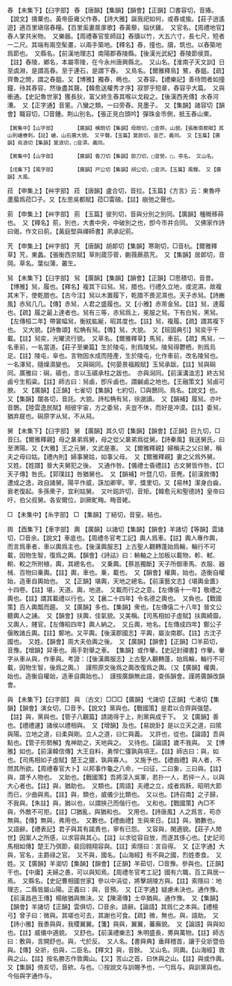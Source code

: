 <!-- { "loadSidebar": true } -->
舂	【未集下】【臼字部】	舂	【唐韻】【集韻】【韻會】【正韻】□書容切，音摏。【說文】擣粟也。黃帝臣雍父作舂。【詩大雅】誕我祀如何，或舂或揄。【莊子逍遙遊】適百里塡宿舂糧。【百里奚妻扊扅歌】舂黃藜，搤伏雞。　又官名。【周禮地官】舂人掌共米物。　又樂器。【周禮春官笙師註】舂牘以竹，大五六寸，長七尺，短者一二尺。其端有兩空髤畫，以兩手築地。【釋名】舂，撞也。牘，筑也。以舂築地爲節也。　又縣名。【前漢地理志】南陽郡舂陵縣。【後漢光武紀】舂陵節侯買。【註】舂陵，鄕名，本屬零陵，在今永州唐興縣北。　又山名。【淮南子天文訓】日至虞淵，是謂高舂。至于連石，是謂下舂。　又鳥名。【爾雅釋鳥】鷺，舂鉏。【疏】齊魯之閒，謂之舂鉏。又【博雅】獨舂，瞗也。　又舂容。【禮樂記】善待問者如撞鐘，待其舂容，然後盡其聲。【韓愈送權秀才序】寂寥乎短章，舂容乎大篇。　又與衝通。【史記魯世家】獲長狄，富父終生舂其喉以戈殺之。【後漢西羌傳】水舂河漕。　又【正字通】音窻。八蠻之類。一曰旁舂。見墨子。　又【集韻】諸容切【韻會】職容切，□音鍾。荆山別名。【張正見白頭吟】彈珠金市側，抵玉舂山東。

	【寅集中】【山字部】		【廣韻】模朗切【集韻】母朗切，□音莽。山貌。【張衡南都賦】其山則嵣嶚刺。【註】嵣，山石廣大貌。　又平聲。【玉篇】莫郎切，音芒。義同。　又【玉篇】【廣韻】烏浪切【集韻】莫浪切，□音漭。義同。

	【寅集中】【山字部】		【廣韻】魯刀切【集韻】郎刀切，□音勞。□，亭名。　又山名。

	【戌集下】【風字部】		【廣韻】戸公切【集韻】胡公切，□音洪。【玉篇】風聲。　又【廣韻】大風。

菈	【申集上】【艸字部】	菈	【唐韻】盧合切，音拉。【玉篇】《方言》云：東魯呼蘆菔爲菈□子。又【左思吳都賦】菈□雷硠。【註】崩弛之聲也。

莂	【申集上】【艸字部】	莂	【玉篇】彼列切，音與分別之別同。【廣韻】種穊移蒔也。　又【釋名】莂，別也，大書中央，中破別之也，卽今市井合同。　又佛家作詩曰偈，作文曰莂。【黃庭堅與禪師書】夙承記莂。

苀	【申集上】【艸字部】	苀	【唐韻】胡郞切【集韻】寒剛切，□音杭。【爾雅釋草】苀，東蠡。【張衡西京賦】草則葴莎菅，蒯薇蕨茘苀。　又【集韻】居郞切，音岡。草名。葉似蒲，叢生。

舃	【未集下】【臼字部】	舃	【廣韻】【集韻】【韻會】【正韻】□思積切，音昔。【博雅】舃，履也。【釋名】複其下曰舃。舃，腊也。行禮久立地，或泥濕，故複其末下，使乾腊也。【古今注】舃以木置履下，乾腊不畏泥濕也。天子赤舃。【詩豳風】赤舃几几。【傳】赤舃，人君之盛履也。又【小雅】赤芾金舃。【註】舃，達履也。【疏】履之最上達者也。舃有三等，赤舃爲上，冕服之舃。下有白舃，黑舃。【左傳桓二年】帶裳幅舃，衡紞紘綖，昭其度也。【註】舃，複履。【疏】謂其複下也。　又大貌。【詩魯頌】松桷有舃。【傳】舃，大貌。　又【班固典引】舃奕乎千載。【註】舃奕，光曜流行貌。　又草名。【爾雅釋草】馬舃，車前。【疏】馬舃，一名車前，一名當道。【莊子至樂篇】生於陵屯，則爲陵舃。陵舃得鬱栖，則爲烏足。【註】陵屯，阜也。言物因水成而陸產，生於陵屯，化作車前，改名陵舃也。一名澤舃，隨燥濕變也。　又與磶同。【何晏景福殿賦】玉舃承跋。【註】舃與磶同。廣雅曰：磶，礩也，言以玉礩承柱之跋也。　亦與潟同。【前漢溝洫志】終古舃鹵兮生稻粱。【註】師古曰：舃鹵，卽斥鹵也。謂鹹鹵之地也。【王融策文】舃鹵可腴。　又【廣韻】【正韻】七雀切【集韻】七約切，□與鵲同。鳥名。【說文】也。　又【集韻】闥各切，音託。大貌。詩松桷有舃，徐邈讀。　又【韻補】履舃。亦叶音鵲。【陸雲逸民賦】相彼宇宙，方之委舃，夫豈不休，而好是冲漠。【註】委舃，猶弃屣也。磶原字从舃，不从舄。

舅	【未集下】【臼字部】	舅	【廣韻】其久切【集韻】【韻會】【正韻】巨九切，□音臼。【爾雅釋親】母之晜弟爲舅，母之從父晜弟爲從舅。【詩秦風】我送舅氏，曰至渭陽。又【大雅】王之元舅，文武是憲。　又【爾雅釋親】婦稱夫之父曰舅，稱夫之母曰姑。【禮內則】婦事舅姑，如事父母。　又【爾雅釋親】妻之父爲外舅。　又姓。【姓譜】晉大夫舅犯之後。　又通作咎。【儀禮士昏禮註】古文舅皆作咎。【□天子傳】咎氏。【郭璞註】咎猶舅也。　又【韻補】叶暨几切，音麂。【前漢敘傳】遭成之逸，政自諸舅。陽平作威，誅加卿宰。宰，獎里切。又【易林】潔身白齒，衰老復起。多孫衆子，宜利姑舅。　又叶跽許切，音矩。【韓愈元和聖德詩】皇帝曰吁，伯父叔舅。各安爾位，訓厥甿畮。畮音姥。

□	【未集中】【糸字部】	□	【集韻】丁結切，音窒。結也。

舆	【酉集下】【車字部】	輿	【廣韻】以諸切【集韻】【韻會】羊諸切【等韻】雲諸切，□音余。【說文】車底也。【周禮冬官考工記】輿人爲車。【註】輿人專作輿，而言爲車者，車以輿爲主也。【後漢輿服志】上古聖人觀轉蓬始爲輪，輪行不可載，因物生智，復爲之輿。【韻會】《詩詁》曰：輈軸之上加板以載物，軫、軾、轛、較之所附植，輿，其總名也。　又乗輿。【蔡邕獨斷】天子所御車馬、衣服、器械、百物曰乗輿。【註】輿，車也。乗，載也。　又【韻會】權輿，始也。造衡自權始，造車自輿始也。　又【正韻】堪輿，天地之總名。【前漢藝文志】《堪輿金匱》十四卷。【註】堪，天道。輿，地道。　又載而行之之意。【左傳僖十一年】敬禮之輿也。【註】謂其載禮以行也。又【襄二十四年】令名德之輿也。　又負也。【戰國策】百人輿瓢而趨。　又【廣韻】多也。【集韻】衆也。【左傳僖二十八年】晉文公聽輿人之誦。　又【韻會】扶輿，佳氣貌。又美稱。【司馬相如子虛賦】扶輿綺靡。　又輿人，賤官。【左傳昭四年】輿人納之。　又丘輿，地名。【左傳成四年】鄭公子偃敗諸丘輿。【註】鄭地。又平輿。【後漢郡國志】平輿，屬汝南郡。【註】古沈子國也。　又姓。【韻會】周大夫伯輿之後。　又【廣韻】【韻會】【正韻】□羊茹切，音豫。【增韻】舁車也。兩手對舉之車。　【集韻】或作轝。【史記封禪書】作轝。轝字从車从與，作車與。考證：〔【後漢輿服志】上古聖人觀轉蓬，始爲輪，輪行不可載，因物生智，後爲之輿。〕　謹照原文後爲之輿改復爲之輿。〔又【廣韻】權輿，始也。造衡自權始，造車自輿始也。〕　謹按廣韻無此語，查係韻會。謹將廣韻改韻會。 

與	【未集下】【臼字部】	與	〔古文〕□□□【廣韻】弋諸切【正韻】弋渚切【集韻】【韻會】演女切，□音予。【說文】黨與也。【戰國策】是君以合齊與强楚。【註】與，黨與也。【管子八觀篇】請謁得于上，則黨與成于下。　又【廣韻】善也。【禮禮運】諸侯以禮相與。　又【增韻】及也。【易說卦】是以立天之道，曰隂與陽。立地之道，曰柔與剛。立人之道，曰仁與義。　又許也，從也。【論語】吾與點也。【管子形勢解】鬼神助之，天地與之。　又待也。【論語】歲不我與。　又【博雅】如也。【前漢韓信傳】大王自料，勇悍仁彊孰與項王。【註】師古曰：與，如也。【司馬相如子虛賦】楚王之獵，孰與寡人。　又施予也。【禮曲禮】與人者，不問其所欲。【周禮春官大卜】以邦事作龜之八命，一曰征，二曰象，三曰與。【註】與，謂予人物也。　又助也。【戰國策】吾將深入吳軍，若扑一人，若捽一人，以與大心者也。【註】與，猶助也。　又類也。【周語】夫禮之立，成者爲飫，昭明大節而已，少曲與焉。【註】與，類也，威儀少比類也。　又以也。【詩召南】之子歸，不我與。【朱註】與，猶以也，以謂挾己而偕行也。　又和也。【戰國策】內□不與，外敵不可拒。【註】□猶亂，與猶和也。　又用也。【詩唐風】人之爲言，苟亦無與。【傳】無與，弗用也。　又數也。【禮曲禮】生與來日。【註】與，猶數也。　又語辭。【禮表記】君子與其有諾責也，寧有已怨。　又容與，閑適貌。【莊子人閒世】因案人之所感，以求容與其心。【註】以求從容自放，而遂其侈心也。【史記司馬相如傳】楚王乃弭節，裴回翱翔容與。【註】索隱曰：言自得。　又【正字通】大與，官名，主爵祿之官。　又不與，國名。【山海經】有不與之國，烈姓黍食。　又姓。又【廣韻】羊洳切【集韻】【韻會】【正韻】羊茹切，□音豫。參與也。【正韻】干也。【中庸】夫婦之愚，可以與知焉。【周禮冬官考工記】國有六職，百工與居一焉。　又縣名。【史記曹相國世家】參以中涓從，將擊胡陵方與。【註】索隱曰：地理志，二縣皆屬山陽。正義曰：與，音預。　又【正字通】疑慮未決也。通作豫。【前漢昌邑王傳】楊敞猶與無決。又【陳湯傳】士卒猶與。通作豫。　又【集韻】【韻會】羊諸切【正韻】雲俱切，□音余。語辭。【論語】其爲仁之本與。【禮檀弓】曾子曰：微與。其嗟也可去，其謝也可食。【疏】微，無也。與，語助。　又【詩小雅】我黍與與，我稷翼翼。【箋】與與，翼翼，蕃廡貌。　又【論語】與與如也。【註】威儀中適貌。　又舒也。【前漢禮樂志】朱明盛長，旉與萬物。【註】師古曰：敷與，言開舒也。與，弋於反。　又人名。【書舜典】垂拜稽首，讓于殳斨暨伯與。【傳】殳斨，伯與，二臣名。【釋文】與，音餘。　又山名。同輿。【山海經】敦與之山。【註】按名勝志作敦輿山。【又】苦山之首，曰休與之山。【註】與或作輿。　又【集韻】倚亥切，音欸。与也。◎按說文与訓賜予也，一勺爲与。與訓黨與也。今俗與字通作与。

